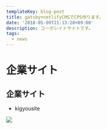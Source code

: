 ```yaml
---
templateKey: blog-post
title: gatsby+netlifyCMSでCPS作ります。
date: '2018-05-09T21:13:28+09:00'
description: コーポレイトサイトです。
tags:
  - news
---
```

# 企業サイト

## 企業サイト

* kigyousite

![](/img/143449mb.jpg)
